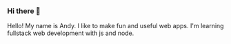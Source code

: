 ### Hi there 👋

Hello! 
My name is Andy. I like to make fun and useful web apps. I'm learning fullstack web development with js and node. 
